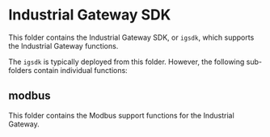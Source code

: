 Industrial Gateway SDK
======================
This folder contains the Industrial Gateway SDK, or `igsdk`, which supports
the Industrial Gateway functions.

The `igsdk` is typically deployed from this folder.  However, the following
sub-folders contain individual functions:

modbus
------
This folder contains the Modbus support functions for the Industrial Gateway.
